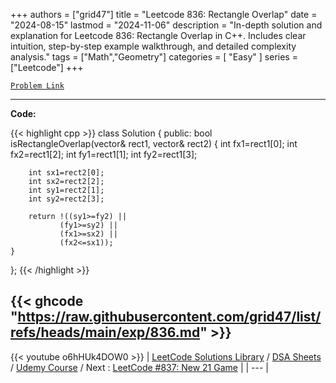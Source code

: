 
+++
authors = ["grid47"]
title = "Leetcode 836: Rectangle Overlap"
date = "2024-08-15"
lastmod = "2024-11-06"
description = "In-depth solution and explanation for Leetcode 836: Rectangle Overlap in C++. Includes clear intuition, step-by-step example walkthrough, and detailed complexity analysis."
tags = ["Math","Geometry"]
categories = [
    "Easy"
]
series = ["Leetcode"]
+++



[`Problem Link`](https://leetcode.com/problems/rectangle-overlap/description/)

---
**Code:**

{{< highlight cpp >}}
class Solution {
public:
    bool isRectangleOverlap(vector<int>& rect1, vector<int>& rect2) {
        int fx1=rect1[0];
        int fx2=rect1[2];
        int fy1=rect1[1];
        int fy2=rect1[3];

        int sx1=rect2[0];
        int sx2=rect2[2];
        int sy1=rect2[1];
        int sy2=rect2[3];

        return !((sy1>=fy2) ||
               (fy1>=sy2) ||
               (fx1>=sx2) ||
               (fx2<=sx1));
    }
};
{{< /highlight >}}

{{< ghcode "https://raw.githubusercontent.com/grid47/list/refs/heads/main/exp/836.md" >}}
---
{{< youtube o6hHUk4DOW0 >}}
| [LeetCode Solutions Library](https://grid47.xyz/leetcode/) / [DSA Sheets](https://grid47.xyz/sheets/) / [Udemy Course](https://grid47.xyz/courses/) / Next : [LeetCode #837: New 21 Game](https://grid47.xyz/posts/leetcode-837-new-21-game-solution/) |
| --- |
